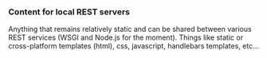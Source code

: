 ### Content for local REST servers

Anything that remains relatively static and can be shared between various REST services (WSGI and Node.js for the moment).  Things like static or cross-platform templates (html), css, javascript, handlebars templates, etc...
